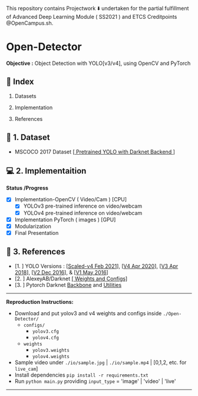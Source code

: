 This repository contains Projectwork :arrow_down: undertaken for the partial fulfillment of Advanced Deep Learning Module ( SS2021 ) and ETCS Creditpoints @OpenCampus.sh.

# Open-Detector

**Objective :** Object Detection with YOLO[v3/v4], using OpenCV and PyTorch

## :beginner: Index

1. Datasets

2. Implementation

3. References

## :diamond_shape_with_a_dot_inside: 1. Dataset

- MSCOCO 2017 Dataset [[ Pretrained YOLO with Darknet Backend ](https://github.com/AlexeyAB/darknet)]

## :computer: 2. Implementaition

**Status /Progress**

- [x] Implementation-OpenCV ( Video/Cam ) [CPU]
    - [x] YOLOv3 pre-trained inference on video/webcam
    - [x] YOLOv4 pre-trained inference on video/webcam
- [x] Implementation PyTorch ( images ) [GPU]
- [x] Modularization
- [x] Final Presentation

## :bookmark_tabs: 3. References

- [1. ] YOLO Versions : [[Scaled-v4 Feb 2021](https://arxiv.org/pdf/2011.08036.pdf)], [[V4 Apr 2020](https://arxiv.org/pdf/2004.10934v1.pdf)], [[V3 Apr 2018](https://arxiv.org/pdf/1804.02767v1.pdf)], [[V2 Dec 2016](https://arxiv.org/pdf/1612.08242v1.pdf)], & [[V1 May 2016](https://arxiv.org/pdf/1506.02640v5.pdf)]
- [2. ] AlexeyAB/Darknet [[ Weights and Configs]](https://github.com/AlexeyAB/darknet)
- [3. ] Pytorch Darknet [Backbone](https://github.com/x4nth055/pythoncode-tutorials/blob/master/machine-learning/object-detection/darknet.py) and [Utilities](https://github.com/x4nth055/pythoncode-tutorials/blob/master/machine-learning/object-detection/utils.py)


***
**Reproduction Instructions:**
- Download and put yolov3 and v4 weights and configs inside `./Open-Detector/`
  - `configs/`
    - `yolov3.cfg`
    - `yolov4.cfg`
  - `weights`
    - `yolov3.weights`
    - `yolov4.weights`
- Sample video under `./io/sample.jpg` | `./io/sample.mp4` | [0,1,2, etc. for `live_cam`]
- Install dependencies `pip install -r requirements.txt`
- Run `python main.py` providing `input_type` = 'image' | 'video' | 'live'
***
